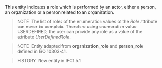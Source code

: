 ﻿This entity indicates a role which is performed by an actor, either a person, an organization or a person related to an organization.

> NOTE&nbsp; The list of roles of the enumeration values of the _Role_ attribute can never be complete. Therefore using enumeration value USERDEFINED, the user can provide any role as a value of the attribute _UserDefinedRole_.

> NOTE&nbsp; Entity adapted from **organization_role** and **person_role** defined in ISO&nbsp;10303-41.

> HISTORY&nbsp; New entity in IFC1.5.1.
